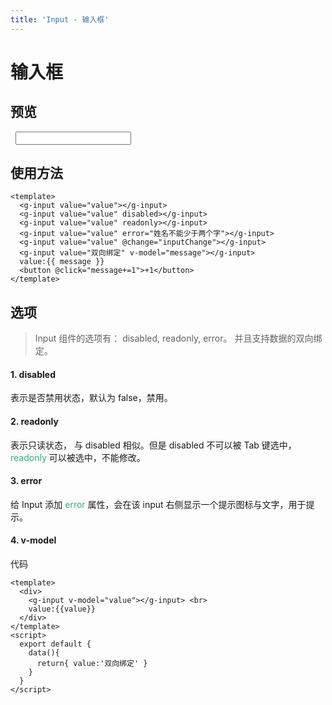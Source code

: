 ```yaml
---
title: 'Input - 输入框'
---
```

# 输入框
## 预览
&nbsp;
<ClientOnly>
<Input></Input>
</ClientOnly>

## 使用方法
```vue
<template>
  <g-input value="value"></g-input>
  <g-input value="value" disabled></g-input>
  <g-input value="value" readonly></g-input>
  <g-input value="value" error="姓名不能少于两个字"></g-input>
  <g-input value="value" @change="inputChange"></g-input>
  <g-input value="双向绑定" v-model="message"></g-input>
  value:{{ message }}
  <button @click="message+=1">+1</button>
</template>
```

## 选项
> Input 组件的选项有： disabled, readonly, error。 并且支持数据的双向绑定。
#### 1. disabled
表示是否禁用状态，默认为 false，禁用。
#### 2. readonly
表示只读状态， 与 disabled 相似。但是 disabled 不可以被 Tab 键选中，<span style='color:#3eaf7c;background-color:#F8F8F8'>readonly</span> 可以被选中，不能修改。
#### 3. error
给 Input 添加 <span style='color:#3eaf7c;background-color:#F8F8F8'>error</span> 属性，会在该 input 右侧显示一个提示图标与文字，用于提示。
#### 4. v-model

代码
```vue  
<template>
  <div>
    <g-input v-model="value"></g-input> <br>
    value:{{value}}
  </div>
</template>
<script>
  export default {
    data(){
      return{ value:'双向绑定' }
    }
  }
</script>
```


